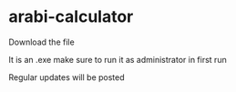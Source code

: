 # arabi-calculator

Download the file 

It is an .exe make sure to run it as administrator in first run

Regular updates will be posted

